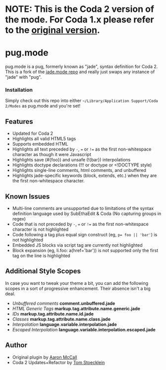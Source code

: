 # NOTE: This is the Coda 2 version of the mode. For Coda 1.x please refer to the [original version](https://github.com/aaronmccall/jade.mode).

# pug.mode

pug.mode is a pug, formerly known as "jade", syntax definition for Coda 2. This is a fork of the [jade.mode repo](https://github.com/aaronmccall/jade.mode) and really just swaps any instance of "jade" with "pug".

### Installation

Simply check out this repo into either `~/Library/Application Support/Coda 2/Modes` as pug.mode and you're set!

## Features
* Updated for Coda 2
* Highlights all valid HTML5 tags
* Supports embedded HTML
* Highlights all text preceded by `-`, `=` or `!=` as the first non-whitespace character as though it were Javascript
* Highlights save (#{foo}) and unsafe (!{bar}) interpolations
* Highlights doctype declarations (!!! or doctype or <!DOCTYPE style)
* Highlights single-line comments, html comments, and unbuffered
* Highlights jade-specific keywords (block, extends, etc.) when they are the first non-whitespace character.

## Known Issues

* Multi-line comments are unsupported due to limitations of the syntax definition language used by SubEthaEdit & Coda 
  (No capturing groups in regex)
* Code that is not preceded by `-`, `=` or `!=` as the first non-whitespace character is not highlighted
* Code following a tag plus equal sign construct (eg, `p= foo || 'bar'`) is not highlighted
* Embedded JS blocks via script tag are currently not highlighted
* Block expansion (eg, li.foo: a(href='bar')) is not supported only the first tag on the line is highlighted

## Additional Style Scopes

In case you want to tweak your theme a bit, you can add the following scopes in a sort of progressive enhancement. Their absence isn't a big deal.

* *Unbuffered comments* **comment.unbuffered.jade**
* *HTML Generic Tags* **markup.tag.attribute.name.generic.jade**
* *IDs* **markup.tag.attribute.name.id.jade**
* *Classes* **markup.tag.attribute.name.class.jade**
* *Interpolation* **language.variable.interpolation.jade**
* *Escaped Interpolation* **language.variable.interpolation.escaped.jade**

## Author

* Original plugin by [Aaron McCall](https://github.com/aaronmccall/)
* Coda 2 Updates+Refactor by [Tom Stoecklein](http://github.com/bluestrike2)
